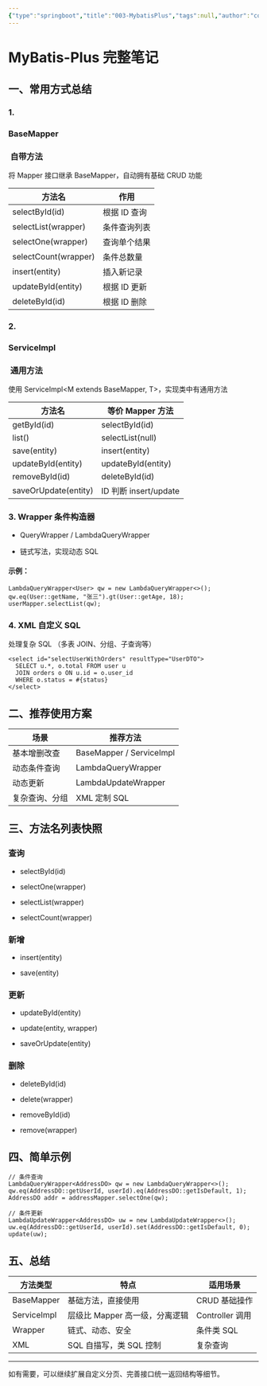 ```yaml
---
{"type":"springboot","title":"003-MybatisPlus","tags":null,"author":"codertoro","establish":"2025-07-02","update":"2025/07/02 21:05","dg-publish":true,"permalink":"/Projects/12-SpringBoot/003-MybatisPlus/","dgPassFrontmatter":true,"created":"2025-07-02T21:05:25.636+08:00","updated":"2025-07-02T23:16:20.224+08:00"}
---
```


# **MyBatis-Plus 完整笔记**

  

## **一、常用方式总结**

  

### **1.** 

### **BaseMapper<T>**

###  **自带方法**

  

将 Mapper 接口继承 BaseMapper<T>，自动拥有基础 CRUD 功能

|**方法名**|**作用**|
|---|---|
|selectById(id)|根据 ID 查询|
|selectList(wrapper)|条件查询列表|
|selectOne(wrapper)|查询单个结果|
|selectCount(wrapper)|条件总数量|
|insert(entity)|插入新记录|
|updateById(entity)|根据 ID 更新|
|deleteById(id)|根据 ID 删除|

### **2.** 

### **ServiceImpl**

###  **通用方法**

  

使用 ServiceImpl<M extends BaseMapper<T>, T>，实现类中有通用方法

|**方法名**|**等价 Mapper 方法**|
|---|---|
|getById(id)|selectById(id)|
|list()|selectList(null)|
|save(entity)|insert(entity)|
|updateById(entity)|updateById(entity)|
|removeById(id)|deleteById(id)|
|saveOrUpdate(entity)|ID 判断 insert/update|

### **3. Wrapper 条件构造器**

- QueryWrapper<T> / LambdaQueryWrapper<T>
    
- 链式写法，实现动态 SQL
    

  

#### **示例：**

```
LambdaQueryWrapper<User> qw = new LambdaQueryWrapper<>();
qw.eq(User::getName, "张三").gt(User::getAge, 18);
userMapper.selectList(qw);
```

### **4. XML 自定义 SQL**

  

处理复杂 SQL （多表 JOIN、分组、子查询等）

```
<select id="selectUserWithOrders" resultType="UserDTO">
  SELECT u.*, o.total FROM user u
  JOIN orders o ON u.id = o.user_id
  WHERE o.status = #{status}
</select>
```

## **二、推荐使用方案**

|**场景**|**推荐方法**|
|---|---|
|基本增删改查|BaseMapper / ServiceImpl|
|动态条件查询|LambdaQueryWrapper|
|动态更新|LambdaUpdateWrapper|
|复杂查询、分组|XML 定制 SQL|

## **三、方法名列表快照**

  

### **查询**

- selectById(id)
    
- selectOne(wrapper)
    
- selectList(wrapper)
    
- selectCount(wrapper)
    

  

### **新增**

- insert(entity)
    
- save(entity)
    

  

### **更新**

- updateById(entity)
    
- update(entity, wrapper)
    
- saveOrUpdate(entity)
    

  

### **删除**

- deleteById(id)
    
- delete(wrapper)
    
- removeById(id)
    
- remove(wrapper)
    

  

## **四、简单示例**

```
// 条件查询
LambdaQueryWrapper<AddressDO> qw = new LambdaQueryWrapper<>();
qw.eq(AddressDO::getUserId, userId).eq(AddressDO::getIsDefault, 1);
AddressDO addr = addressMapper.selectOne(qw);

// 条件更新
LambdaUpdateWrapper<AddressDO> uw = new LambdaUpdateWrapper<>();
uw.eq(AddressDO::getUserId, userId).set(AddressDO::getIsDefault, 0);
update(uw);
```

## **五、总结**

|**方法类型**|**特点**|**适用场景**|
|---|---|---|
|BaseMapper|基础方法，直接使用|CRUD 基础操作|
|ServiceImpl|层级比 Mapper 高一级，分离逻辑|Controller 调用|
|Wrapper|链式、动态、安全|条件类 SQL|
|XML|SQL 自描写，类 SQL 控制|复杂查询|

---

如有需要，可以继续扩展自定义分页、完善接口统一返回结构等细节。
